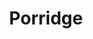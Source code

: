 ---
title: Porridge
metadata:
  title: Porridge
  servings: '1'
  course: Breakfast
ingredients:
- name: water
  amount: 0.5 cups
- name: dates
  amount: some
- name: raisins
  amount: some
- name: chia seeds
  amount: some
- name: oat milk
  amount: 0.5 cups
- name: oats
  amount: 0.5 cups
- name: flaxseed
  amount: some
- name: cinnamon
  amount: 0.5 tsp
cookware:
- name: saucepan
steps:
- description: Grab a saucepan and add the oats, cinnamon, oat milk and water.
- description: Now add some toppings. I use flaxseed, chia seeds, raisins and dates.
- description: Cook on a medium heat, stirring to prevent the porridge from sticking,
    until it's hot and thickened.

---